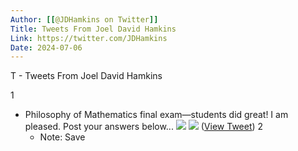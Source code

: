 ```yaml
---
Author: [[@JDHamkins on Twitter]]
Title: Tweets From Joel David Hamkins
Link: https://twitter.com/JDHamkins
Date: 2024-07-06
---
```

T - Tweets From Joel David Hamkins

1
- Philosophy of Mathematics final exam—students did great! I am pleased. 
  Post your answers below... 
  ![](https://pbs.twimg.com/media/FSL5jsOWQAEXsFf.jpg) 
  ![](https://pbs.twimg.com/media/FSL5lGTXIAAxKec.jpg) ([View Tweet](https://twitter.com/JDHamkins/status/1523054938523574272))
2
    - Note: Save
